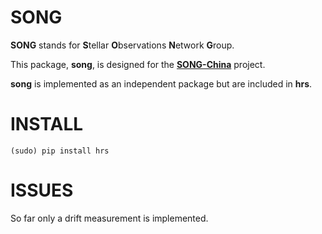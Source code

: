 SONG
====
**SONG** stands for **S**tellar **O**bservations **N**etwork **G**roup.

This package, **song**, is designed for the [**SONG-China**](http://song.bao.ac.cn/) project.

**song** is implemented as an independent package but are included in **hrs**.

INSTALL
=======
`(sudo) pip install hrs`

ISSUES
======
So far only a drift measurement is implemented.
